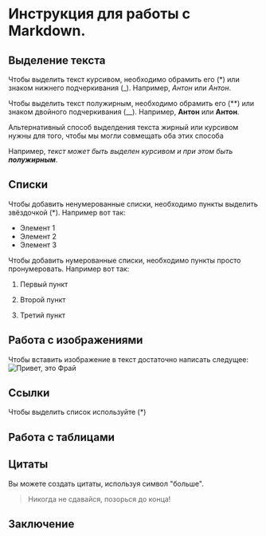 # Инструкция для работы с Markdown.

## Выделение текста

Чтобы выделить текст курсивом, необходимо обрамить его (*) или знаком нижнего подчеркивания (_). Например, *Антон* или _Антон_.

Чтобы выделить текст полужирным, необходимо обрамить его (**) или знаком двойного подчеркивания (__). Например, **Антон** или __Антон__.

Альтернативный способ выделдения текста жирный или курсивом нужны для того, чтобы мы могли совмещать оба этих способа

Например, _текст может быть выделен курсивом и при этом быть **полужирным**_.

## Списки

Чтобы добавить ненумерованные списки, необходимо пункты выделить звёздочкой (*).
Например вот так:
* Элемент 1
* Элемент 2
* Элемент 3

Чтобы добавить нумерованные списки, необходимо пункты просто пронумеровать.
Например вот так:
1. Первый пункт

2. Второй пункт

3. Третий пункт

## Работа с изображениями

Чтобы вставить изображение в текст достаточно написать следущее:
![Привет, это Фрай](1234.jpg)



## Ссылки
Чтобы выделить список используйте (*)

## Работа с таблицами

## Цитаты

Вы можете создать цитаты, используя символ "больше".
> Никогда не сдавайся, позорься до конца!

## Заключение